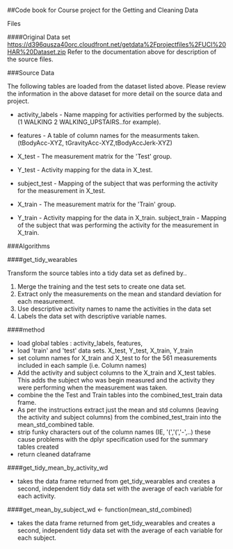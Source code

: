 
##Code book for Course project for the Getting and Cleaning Data

Files


####Original Data set 
https://d396qusza40orc.cloudfront.net/getdata%2Fprojectfiles%2FUCI%20HAR%20Dataset.zip 
Refer to the documentation above for description of the source files.

###Source Data

The following tables are loaded from the dataset listed above.  Please review the information in the above dataset for more detail on the source data and project.

- activity_labels - Name mapping for activities performed by the subjects.  (1 WALKING
2 WALKING_UPSTAIRS..for example).

- features - A table of column names for the measurments taken.  (tBodyAcc-XYZ,
tGravityAcc-XYZ,tBodyAccJerk-XYZ)

- X_test - The measurement matrix for the 'Test' group.
- Y_test - Activity mapping for the data in X_test. 
- subject_test - Mapping of the subject that was performing the activity for the measurement in X_test.

- X_train - The measurement matrix for the 'Train' group.
- Y_train - Activity mapping for the data in X_train. 
subject_train - Mapping of the subject that was performing the activity for the measurement in X_train.

###Algorithms

####get_tidy_wearables

Transform the source tables into a tidy data set as defined by..

1. Merge the training and the test sets to create one data set.
2. Extract only the measurements on the mean and standard deviation for each measurement. 
3. Use descriptive activity names to name the activities in the data set
4. Labels the data set with descriptive variable names. 

####method

- load global tables : activity_labels, features,
- load 'train' and 'test' data sets.  X_test, Y_test, X_train, Y_train
- set column names for X_train and X_test to for the 561 measurements included in each sample (i.e.  Column names)
- Add the activity and subject columns to the X_train and X_test tables.  This adds the subject who was begin measured and the activity they were performing when the measurement was taken.
- combine the the Test and Train tables into the combined_test_train data frame.
- As per the instructions extract just the mean and std columns (leaving the activity and subject columns) from the combined_test_train into the mean_std_combined table.
- strip funky characters out of the column names (IE, '(','(','-',..) these cause problems with the dplyr specification used for the summary tables created 
- return cleaned dataframe

####get_tidy_mean_by_activity_wd

- takes the data frame returned from get_tidy_wearables and creates a second, independent tidy data set with the average of each variable for each activity.

 
####get_mean_by_subject_wd <- function(mean_std_combined) 
- takes the data frame returned from get_tidy_wearables and creates a second, independent tidy data set with the average of each variable for each subject.


